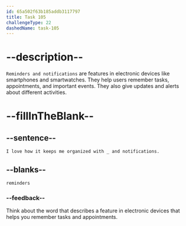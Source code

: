 ```yaml
---
id: 65a502f63b185addb3117797
title: Task 105
challengeType: 22
dashedName: task-105
---
```


# --description--

`Reminders and notifications` are features in electronic devices like smartphones and smartwatches. They help users remember tasks, appointments, and important events. They also give updates and alerts about different activities.

# --fillInTheBlank--

## --sentence--

`I love how it keeps me organized with _ and notifications.`

## --blanks--

`reminders`

### --feedback--

Think about the word that describes a feature in electronic devices that helps you remember tasks and appointments.
